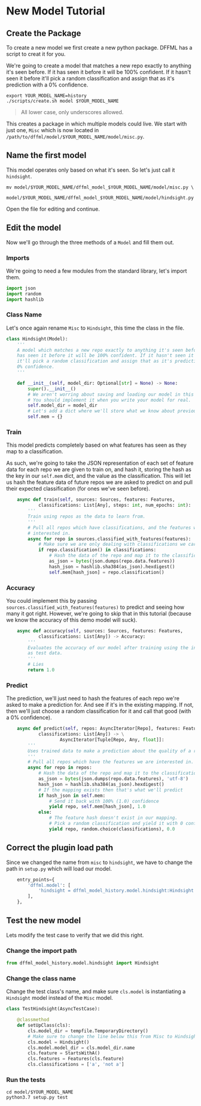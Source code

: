 # New Model Tutorial

## Create the Package

To create a new model we first create a new python package. DFFML has a script
to creat it for you.

We're going to create a model that matches a new repo exactly to anything it's
seen before. If it has seen it before it will be 100% confident. If it hasn't
seen it before it'll pick a random classification and assign that as it's
prediction with a 0% confidence.

```console
export YOUR_MODEL_NAME=history
./scripts/create.sh model $YOUR_MODEL_NAME
```

> All lower case, only underscores allowed.

This creates a package in which multiple models could live. We start with just
one, `Misc` which is now located in
`/path/to/dffml/model/$YOUR_MODEL_NAME/model/misc.py`.

## Name the first model

This model operates only based on what it's seen. So let's just call it
`hindsight`.

```console
mv model/$YOUR_MODEL_NAME/dffml_model_$YOUR_MODEL_NAME/model/misc.py \
  model/$YOUR_MODEL_NAME/dffml_model_$YOUR_MODEL_NAME/model/hindsight.py
```

Open the file for editing and continue.

## Edit the model

Now we'll go through the three methods of a `Model` and fill them out.

### Imports

We're going to need a few modules from the standard library, let's import them.

```python
import json
import random
import hashlib
```

### Class Name

Let's once again rename `Misc` to `Hindsight`, this time the class in the file.

```python
class Hindsight(Model):
    '''
    A model which matches a new repo exactly to anything it's seen before. If it
    has seen it before it will be 100% confident. If it hasn't seen it before
    it'll pick a random classification and assign that as it's prediction with a
    0% confidence.
    '''

    def __init__(self, model_dir: Optional[str] = None) -> None:
        super().__init__()
        # We aren't worring about saving and loading our model in this tutorial.
        # You should implement it when you write your model for real.
        self.model_dir = model_dir
        # Let's add a dict where we'll store what we know about previous repos.
        self.mem = {}
```

### Train

This model predicts completely based on what features has seen as they map to a
classification.

As such, we're going to take the JSON representation of each set of feature data
for each repo we are given to train on, and hash it, storing the hash as the key
in our `self.mem` dict, and the value as the classification. This will let us
hash the feature data of future repos we are asked to predict on and pull their
expected classification (for ones we've seen before).

```python
    async def train(self, sources: Sources, features: Features,
            classifications: List[Any], steps: int, num_epochs: int):
        '''
        Train using repos as the data to learn from.
        '''
        # Pull all repos which have classifications, and the features we are
        # interested in.
        async for repo in sources.classified_with_features(features):
            # Make sure we are only dealing with classifications we care about
            if repo.classification() in classifications:
                # Hash the data of the repo and map it to the classification
                as_json = bytes(json.dumps(repo.data.features))
                hash_json = hashlib.sha384(as_json).hexdigest()
                self.mem[hash_json] = repo.classification()
```

### Accuracy

You could implement this by passing `sources.classified_with_features(features)`
to predict and seeing how many it got right. However, we're going to skip that
in this tutorial (because we know the accuracy of this demo model will suck).

```python
    async def accuracy(self, sources: Sources, features: Features,
            classifications: List[Any]) -> Accuracy:
        '''
        Evaluates the accuracy of our model after training using the input repos
        as test data.
        '''
        # Lies
        return 1.0
```

### Predict

The prediction, we'll just need to hash the features of each repo we're asked to
make a prediction for. And see if it's in the existing mapping. If not, then
we'll just choose a random classification for it and call that good (with a 0%
confidence).

```python
    async def predict(self, repos: AsyncIterator[Repo], features: Features,
            classifications: List[Any]) -> \
                    AsyncIterator[Tuple[Repo, Any, float]]:
        '''
        Uses trained data to make a prediction about the quality of a repo.
        '''
        # Pull all repos which have the features we are interested in.
        async for repo in repos:
            # Hash the data of the repo and map it to the classification
            as_json = bytes(json.dumps(repo.data.features), 'utf-8')
            hash_json = hashlib.sha384(as_json).hexdigest()
            # If the mapping exists then that's what we'll predict
            if hash_json in self.mem:
                # Send it back with 100% (1.0) confidence
                yield repo, self.mem[hash_json], 1.0
            else:
                # The feature hash doesn't exist in our mapping.
                # Pick a random classification and yield it with 0 confidence
                yield repo, random.choice(classifications), 0.0
```

## Correct the plugin load path

Since we changed the name from `misc` to `hindsight`, we have to change the path
in `setup.py` which will load our model.

```python
    entry_points={
        'dffml.model': [
            'hindsight = dffml_model_history.model.hindsight:Hindsight',
        ],
    },
```

## Test the new model

Lets modify the test case to verify that we did this right.

### Change the import path

```python
from dffml_model_history.model.hindsight import Hindsight
```

### Change the class name

Change the test class's name, and make sure `cls.model` is instantiating a
`Hindsight` model instead of the `Misc` model.

```python
class TestHindsight(AsyncTestCase):

    @classmethod
    def setUpClass(cls):
        cls.model_dir = tempfile.TemporaryDirectory()
        # Make sure to change the line below this from Misc to Hindsight!!!
        cls.model = Hindsight()
        cls.model.model_dir = cls.model_dir.name
        cls.feature = StartsWithA()
        cls.features = Features(cls.feature)
        cls.classifications = ['a', 'not a']
```

### Run the tests

```console
cd model/$YOUR_MODEL_NAME
python3.7 setup.py test
```
